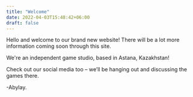 ```yaml
---
title: "Welcome"
date: 2022-04-03T15:48:42+06:00
draft: false
---
```


Hello and welcome to our brand new website! There will be a lot more information coming soon through this site. 

We're an independent game studio, based in Astana, Kazakhstan!

Check out our social media too – we’ll be hanging out and discussing the games there.

 -Abylay.